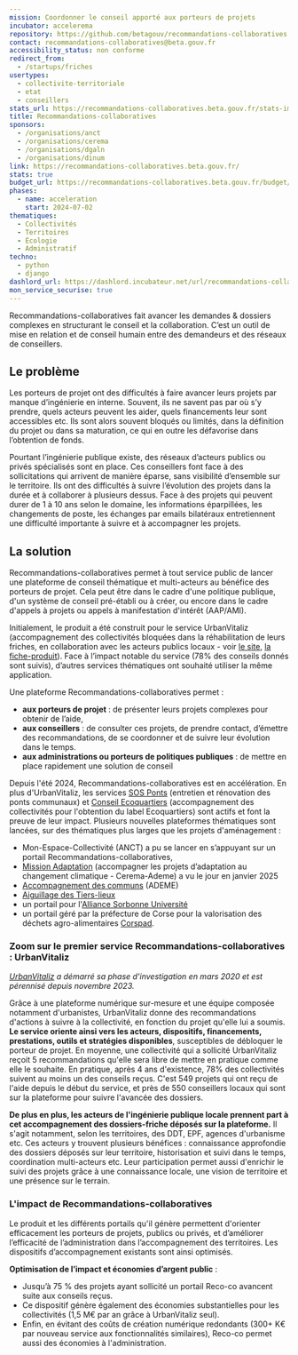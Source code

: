 ```yaml
---
mission: Coordonner le conseil apporté aux porteurs de projets
incubator: accelerema
repository: https://github.com/betagouv/recommandations-collaboratives
contact: recommandations-collaboratives@beta.gouv.fr
accessibility_status: non conforme
redirect_from:
  - /startups/friches
usertypes:
  - collectivite-territoriale
  - etat
  - conseillers
stats_url: https://recommandations-collaboratives.beta.gouv.fr/stats-impact/
title: Recommandations-collaboratives
sponsors:
  - /organisations/anct
  - /organisations/cerema
  - /organisations/dgaln
  - /organisations/dinum
link: https://recommandations-collaboratives.beta.gouv.fr/
stats: true
budget_url: https://recommandations-collaboratives.beta.gouv.fr/budget/
phases:
  - name: acceleration
    start: 2024-07-02
thematiques:
  - Collectivités
  - Territoires
  - Écologie
  - Administratif
techno:
  - python
  - django
dashlord_url: https://dashlord.incubateur.net/url/recommandations-collaboratives-beta-gouv-fr/
mon_service_securise: true
---
```

Recommandations-collaboratives fait avancer les demandes & dossiers complexes en structurant le conseil et la collaboration. C’est un outil de mise en relation et de conseil humain entre des demandeurs et des réseaux de conseillers.

## Le problème 

Les porteurs de projet ont des difficultés à faire avancer leurs projets par manque d’ingénierie en interne. Souvent, ils ne savent pas par où s’y prendre, quels acteurs peuvent les aider, quels financements leur sont accessibles etc. Ils sont alors souvent bloqués ou limités, dans la définition du projet ou dans sa maturation, ce qui en outre les défavorise dans l’obtention de fonds.

Pourtant l’ingénierie publique existe, des réseaux d’acteurs publics ou privés spécialisés sont en place. Ces conseillers font face à des sollicitations qui arrivent de manière éparse, sans visibilité d’ensemble sur le territoire. Ils ont des difficultés à suivre l’évolution des projets dans la durée et à collaborer à plusieurs dessus. Face à des projets qui peuvent durer de 1 à 10 ans selon le domaine, les informations éparpillées, les changements de poste, les échanges par emails bilatéraux entretiennent une difficulté importante à suivre et à accompagner les projets.

## La solution

Recommandations-collaboratives permet à tout service public de lancer une plateforme de conseil thématique et multi-acteurs au bénéfice des porteurs de projet. Cela peut être dans le cadre d'une politique publique, d'un système de conseil pré-établi ou à créer, ou encore dans le cadre d'appels à projets ou appels à manifestation d'intérêt (AAP/AMI).

Initialement, le produit a été construit pour le service UrbanVitaliz (accompagnement des collectivités bloquées dans la réhabilitation de leurs friches, en collaboration avec les acteurs publics locaux - voir [le site](https://urbanvitaliz.fr/), [la fiche-produit](https://beta.gouv.fr/startups/urbanvitaliz.html)). Face à l’impact notable du service (78% des conseils donnés sont suivis), d’autres services thématiques ont souhaité utiliser la même application. 

Une plateforme Recommandations-collaboratives permet : 

- **aux porteurs de projet** : de présenter leurs projets complexes pour obtenir de l’aide, 
- **aux conseillers** : de consulter ces projets, de prendre contact, d’émettre des recommandations, de se coordonner et de suivre leur évolution dans le temps.
- **aux administrations ou porteurs de politiques publiques** : de mettre en place rapidement une solution de conseil

Depuis l'été 2024, Recommandations-collaboratives est en accélération. En plus d'UrbanVitaliz, les services [SOS Ponts](https://sosponts.recoconseil.fr/) (entretien et rénovation des ponts communaux) et [Conseil Ecoquartiers](https://ecoquartiers.recoconseil.fr/) (accompagnement des collectivités pour l'obtention du label Ecoquartiers) sont actifs et font la preuve de leur impact. Plusieurs nouvelles plateformes thématiques sont lancées, sur des thématiques plus larges que les projets d'aménagement : 
- Mon-Espace-Collectivité (ANCT) a pu se lancer en s’appuyant sur un portail Recommandations-collaboratives,
- [Mission Adaptation](https://mission-adaptation.fr/) (accompagner les projets d’adaptation au changement climatique - Cerema-Ademe) a vu le jour en janvier 2025
- [Accompagnement des communs](https://accompagnement.encommuns.org/) (ADEME)
- [Aiguillage des Tiers-lieux](https://aiguillage.tiers-lieux.org/)
- un portail pour l'[Alliance Sorbonne Université](https://pui-asu.recoconseil.fr)
- un portail géré par la préfecture de Corse pour la valorisation des déchets agro-alimentaires [Corspad](https://corspad.recoconseil.fr/). 


### Zoom sur le premier service Recommandations-collaboratives : UrbanVitaliz

*[UrbanVitaliz](https://beta.gouv.fr/startups/urbanvitaliz.html) a démarré sa phase d'investigation en mars 2020 et est pérennisé depuis novembre 2023.*

Grâce à une plateforme numérique sur-mesure et une équipe composée notamment d'urbanistes, UrbanVitaliz donne des recommandations d'actions à suivre à la collectivité, en fonction du projet qu'elle lui a soumis. **Le service oriente ainsi vers les acteurs, dispositifs, financements, prestations, outils et stratégies disponibles**, susceptibles de débloquer le porteur de projet. En moyenne, une collectivité qui a sollicité UrbanVitaliz reçoit 5 recommandations qu'elle sera libre de mettre en pratique comme elle le souhaite. En pratique, après 4 ans d'existence, 78% des collectivités suivent au moins un des conseils reçus.
C'est 549 projets qui ont reçu de l'aide depuis le début du service, et près de 550 conseillers locaux qui sont sur la plateforme pour suivre l'avancée des dossiers.

**De plus en plus, les acteurs de l'ingénierie publique locale prennent part à cet accompagnement des dossiers-friche déposés sur la plateforme.** Il s'agit notamment, selon les territoires, des DDT, EPF, agences d'urbanisme etc. Ces acteurs y trouvent plusieurs bénéfices : connaissance approfondie des dossiers déposés sur leur territoire, historisation et suivi dans le temps, coordination multi-acteurs etc. Leur participation permet aussi d'enrichir le suivi des projets grâce à une connaissance locale, une vision de territoire et une présence sur le terrain.

### L'impact de Recommandations-collaboratives

Le produit et les différents portails qu'il génère permettent d'orienter efficacement les porteurs de projets, publics ou privés, et d’améliorer l’efficacité de l’administration dans l’accompagnement des territoires. Les dispositifs d’accompagnement existants sont ainsi optimisés.

**Optimisation de l’impact et économies d’argent public** :

* Jusqu’à 75 % des projets ayant sollicité un portail Reco-co avancent suite aux conseils reçus.
* Ce dispositif génère également des économies substantielles pour les collectivités (1,5 M€ par an grâce à UrbanVitaliz seul).
* Enfin, en évitant des coûts de création numérique redondants (300+ K€ par nouveau service aux fonctionnalités similaires), Reco-co permet aussi des économies à l'administration.